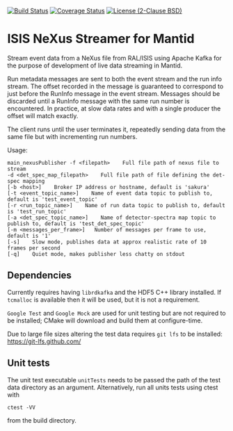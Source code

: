 [![Build Status](https://travis-ci.org/ScreamingUdder/isis_nexus_streamer_for_mantid.svg?branch=master)](https://travis-ci.org/ScreamingUdder/isis_nexus_streamer_for_mantid) [![Coverage Status](https://coveralls.io/repos/github/ScreamingUdder/isis_nexus_streamer_for_mantid/badge.svg?branch=master)](https://coveralls.io/github/ScreamingUdder/isis_nexus_streamer_for_mantid?branch=master) [![License (2-Clause BSD)](https://img.shields.io/badge/license-BSD%202--Clause-blue.svg)](https://github.com/ScreamingUdder/isis_nexus_streamer_for_mantid/blob/master/LICENSE)

# ISIS NeXus Streamer for Mantid
Stream event data from a NeXus file from RAL/ISIS using Apache Kafka for the purpose of development of live data streaming in Mantid.

Run metadata messages are sent to both the event stream and the run info stream. The offset recorded in the message is guaranteed to correspond to just before the RunInfo message in the event stream. Messages should be discarded until a RunInfo message with the same run number is encountered. In practice, at slow data rates and with a single producer the offset will match exactly.

The client runs until the user terminates it, repeatedly sending data from the same file but with incrementing run numbers.

Usage:
```
main_nexusPublisher -f <filepath>    Full file path of nexus file to stream
-d <det_spec_map_filepath>    Full file path of file defining the det-spec mapping
[-b <host>]    Broker IP address or hostname, default is 'sakura'
[-t <event_topic_name>]    Name of event data topic to publish to, default is 'test_event_topic'
[-r <run_topic_name>]    Name of run data topic to publish to, default is 'test_run_topic'
[-a <det_spec_topic_name>]    Name of detector-spectra map topic to publish to, default is 'test_det_spec_topic'
[-m <messages_per_frame>]   Number of messages per frame to use, default is '1'
[-s]    Slow mode, publishes data at approx realistic rate of 10 frames per second
[-q]    Quiet mode, makes publisher less chatty on stdout
```

## Dependencies
Currently requires having `librdkafka` and the HDF5 C++ library installed. If `tcmalloc` is available then it will be used, but it is not a requirement.

`Google Test` and `Google Mock` are used for unit testing but are not required to be installed; CMake will download and build them at configure-time.

Due to large file sizes altering the test data requires `git lfs` to be installed:
https://git-lfs.github.com/

## Unit tests
The unit test executable `unitTests` needs to be passed the path of the test data directory as an argument.
Alternatively, run all units tests using ctest with
```
ctest -VV
```
from the build directory.
